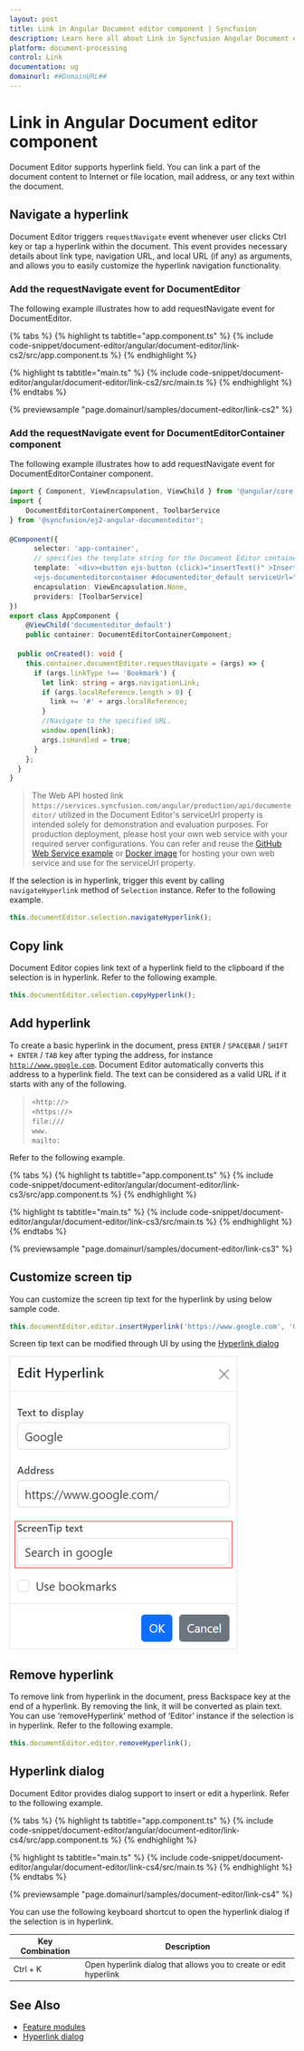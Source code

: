 ```yaml
---
layout: post
title: Link in Angular Document editor component | Syncfusion
description: Learn here all about Link in Syncfusion Angular Document editor component of Syncfusion Essential JS 2 and more.
platform: document-processing
control: Link 
documentation: ug
domainurl: ##DomainURL##
---
```


# Link in Angular Document editor component

Document Editor supports hyperlink field. You can link a part of the document content to Internet or file location, mail address, or any text within the document.

## Navigate a hyperlink

Document Editor triggers `requestNavigate` event whenever user clicks Ctrl key or tap a hyperlink within the document. This event provides necessary details about link type, navigation URL, and local URL (if any) as arguments, and allows you to easily customize the hyperlink navigation functionality.

### Add the requestNavigate event for DocumentEditor

The following example illustrates how to add requestNavigate event for DocumentEditor.

{% tabs %}
{% highlight ts tabtitle="app.component.ts" %}
{% include code-snippet/document-editor/angular/document-editor/link-cs2/src/app.component.ts %}
{% endhighlight %}

{% highlight ts tabtitle="main.ts" %}
{% include code-snippet/document-editor/angular/document-editor/link-cs2/src/main.ts %}
{% endhighlight %}
{% endtabs %}
  
{% previewsample "page.domainurl/samples/document-editor/link-cs2" %}

### Add the requestNavigate event for DocumentEditorContainer component

The following example illustrates how to add requestNavigate event for DocumentEditorContainer component.

```typescript
import { Component, ViewEncapsulation, ViewChild } from '@angular/core';
import {
    DocumentEditorContainerComponent, ToolbarService
} from '@syncfusion/ej2-angular-documenteditor';

@Component({
      selector: 'app-container',
      // specifies the template string for the Document Editor container component
      template: `<div><button ejs-button (click)="insertText()" >Insert Text</button>
      <ejs-documenteditorcontainer #documenteditor_default serviceUrl="https://services.syncfusion.com/angular/production/api/documenteditor/" height="600px" style="display:block" [enableToolbar]=true (created)="onCreated()"> </ejs-documenteditorcontainer></div>`,
      encapsulation: ViewEncapsulation.None,
      providers: [ToolbarService]
})
export class AppComponent {
    @ViewChild('documenteditor_default')
    public container: DocumentEditorContainerComponent;

  public onCreated(): void {
    this.container.documentEditor.requestNavigate = (args) => {
      if (args.linkType !== 'Bookmark') {
        let link: string = args.navigationLink;
        if (args.localReference.length > 0) {
          link += '#' + args.localReference;
        }
        //Navigate to the specified URL.
        window.open(link);
        args.isHandled = true;
      }
    };
  }
}
```

> The Web API hosted link `https://services.syncfusion.com/angular/production/api/documenteditor/` utilized in the Document Editor's serviceUrl property is intended solely for demonstration and evaluation purposes. For production deployment, please host your own web service with your required server configurations. You can refer and reuse the [GitHub Web Service example](https://github.com/SyncfusionExamples/EJ2-DocumentEditor-WebServices) or [Docker image](https://hub.docker.com/r/syncfusion/word-processor-server) for hosting your own web service and use for the serviceUrl property.

If the selection is in hyperlink, trigger this event by calling `navigateHyperlink` method of `Selection` instance. Refer to the following example.

```typescript
this.documentEditor.selection.navigateHyperlink();
```

## Copy link

Document Editor copies link text of a hyperlink field to the clipboard if the selection is in hyperlink. Refer to the following example.

```typescript
this.documentEditor.selection.copyHyperlink();
```

## Add hyperlink

To create a basic hyperlink in the document, press `ENTER` / `SPACEBAR` / `SHIFT + ENTER` / `TAB` key after typing the address, for instance [`http://www.google.com`](http://www.google.com). Document Editor automatically converts this address to a hyperlink field. The text can be considered as a valid URL if it starts with any of the following.

> `<http://>`<br>
> `<https://>`<br>
> `file:///`<br>
> `www.`<br>
> `mailto:`<br>

Refer to the following example.

{% tabs %}
{% highlight ts tabtitle="app.component.ts" %}
{% include code-snippet/document-editor/angular/document-editor/link-cs3/src/app.component.ts %}
{% endhighlight %}

{% highlight ts tabtitle="main.ts" %}
{% include code-snippet/document-editor/angular/document-editor/link-cs3/src/main.ts %}
{% endhighlight %}
{% endtabs %}
  
{% previewsample "page.domainurl/samples/document-editor/link-cs3" %}

## Customize screen tip

You can customize the screen tip text for the hyperlink by using below sample code.

```typescript
this.documentEditor.editor.insertHyperlink('https://www.google.com', 'Google', '<<Screen tip text>>');
```

Screen tip text can be modified through UI by using the [Hyperlink dialog](./dialog#hyperlink-dialog)

![Add or modify the screen tip text for hyperlinks in a Word document.](images/screentip.png)

## Remove hyperlink

To remove link from hyperlink in the document, press Backspace key at the end of a hyperlink. By removing the link, it will be converted as plain text. You can use ‘removeHyperlink’ method of ‘Editor’ instance if the selection is in hyperlink. Refer to the following example.

```typescript
this.documentEditor.editor.removeHyperlink();
```

## Hyperlink dialog

Document Editor provides dialog support to insert or edit a hyperlink. Refer to the following example.

{% tabs %}
{% highlight ts tabtitle="app.component.ts" %}
{% include code-snippet/document-editor/angular/document-editor/link-cs4/src/app.component.ts %}
{% endhighlight %}

{% highlight ts tabtitle="main.ts" %}
{% include code-snippet/document-editor/angular/document-editor/link-cs4/src/main.ts %}
{% endhighlight %}
{% endtabs %}
  
{% previewsample "page.domainurl/samples/document-editor/link-cs4" %}

You can use the following keyboard shortcut to open the hyperlink dialog if the selection is in hyperlink.

| Key Combination | Description |
|-----------------|-------------|
|Ctrl + K | Open hyperlink dialog that allows you to create or edit hyperlink|

## See Also

* [Feature modules](./feature-module)
* [Hyperlink dialog](./dialog#hyperlink-dialog)
